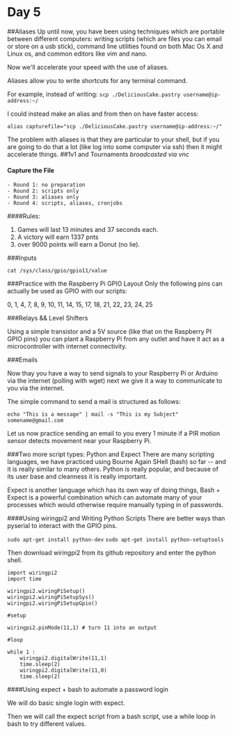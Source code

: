 Day 5
===========

##Aliases
Up until now, you have been using techniques which are portable between different computers: writing scripts (which are files you can email or store on a usb stick), command line utilities found on both Mac Os X and Linux os, and common editors like vim and nano. 

Now we'll accelerate your speed with the use of aliases.

Aliases allow you to write shortcuts for any terminal command.

For example, instead of writing:
`scp ./DeliciousCake.pastry username@ip-address:~/`

I could instead make an alias and from then on have faster access:

`alias capturefile="scp ./DeliciousCake.pastry username@ip-address:~/"`

The problem with aliases is that they are particular to your shell, but if you are going to do that a lot (like log into some computer via ssh) then it might accelerate things.
##1v1 and Tournaments <i> broadcasted via vnc</i>

#### Capture the File  
    - Round 1: no preparation
    - Round 2: scripts only
    - Round 3: aliases only
    - Round 4: scripts, aliases, cronjobs

####Rules:
1. Games will last 13  minutes and 37 seconds each.
2. A victory will earn 1337 pnts
3. over 9000 points will earn a Donut (no lie).




###Inputs

`cat /sys/class/gpio/gpio11/value`

###Practice with the Raspberry Pi GPIO Layout
Only the following pins can actually be used as GPIO with our scripts:

 0, 1, 4, 7, 8, 9, 10, 11, 14, 15, 17, 18, 21, 22, 23, 24, 25


###Relays && Level Shifters

Using a simple transistor and a 5V source (like that on the Raspberry PI GPIO pins) you can plant a Raspberry Pi from any outlet and have it act as a microcontroller with internet connectivity. 

###Emails

Now thay you have a way to send signals to your Raspberry Pi or Arduino via the internet (polling with wget) next we give it a way to communicate to you via the internet.

The simple command to send a mail is structured as follows:

`echo "This is a message" | mail -s "This is my Subject" somename@gmail.com`

Let us now practice sending an email to you every 1 minute if a PIR motion sensor detects movement near your Raspberry Pi.  



###Two more script types: Python and Expect
There are many scripting languages, we have practiced using Bourne Again SHell (bash) so far -- and it is really similar to many others.  Python is really popular, and because of its user base and cleanness it is really important.

Expect is another language which has its own way of doing things, Bash + Expect is a powerful combination which can automate many of your processes which would otherwise require manually typing in of passwords.

####Using wiringpi2 and Writing Python Scripts
There are better ways than pyserial to interact with the GPIO pins.



`sudo apt-get install python-dev`
`sudo apt-get install python-setuptools`

Then download wiringpi2 from its github repository and enter the python shell.

```
import wiringpi2
import time

wiringpi2.wiringPiSetup()
wiringpi2.wiringPiSetupSys()
wiringpi2.wiringPiSetupGpio()

#setup

wiringpi2.pinMode(11,1) # turn 11 into an output

#loop

while 1 :
    wiringpi2.digitalWrite(11,1)
    time.sleep(2)
    wiringpi2.digitalWrite(11,0)
    time.sleep(2)
```

####Using expect + bash to automate a password login

We will do basic single login with expect.

Then we will call the expect script from a bash script, use a while loop in bash to try different values.

